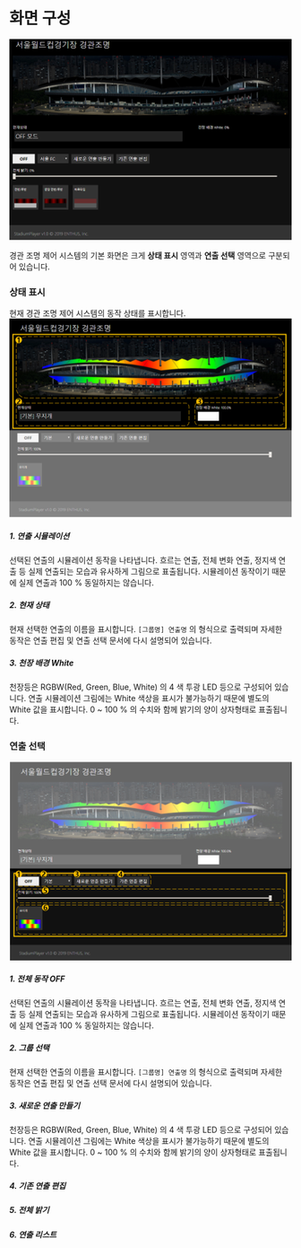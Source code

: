 # 화면 구성
![기본 화면 예시](image/set/연출예시-1.png)

경관 조명 제어 시스템의 기본 화면은 크게 **상태 표시** 영역과 **연출 선택** 영역으로 구분되어 있습니다.

### 상태 표시
현재 경관 조명 제어 시스템의 동작 상태를 표시합니다.
![상태 표시 예시](image/main/메인화면상태표시.png)

##### 1. 연출 시뮬레이션
선택된 연출의 시뮬레이션 동작을 나타냅니다.
흐르는 연출, 전체 변화 연출, 정지색 연출 등 실제 연출되는 모습과 유사하게 그림으로 표출됩니다.
시뮬레이션 동작이기 때문에 실제 연출과 100 % 동일하지는 않습니다.

##### 2. 현재 상태
현재 선택한 연출의 이름을 표시합니다.
`[그룹명] 연출명` 의 형식으로 출력되며 자세한 동작은 연출 편집 및 연출 선택 문서에 다시 설명되어 있습니다.

##### 3. 천장 배경 White
천장등은 RGBW(Red, Green, Blue, White) 의 4 색 투광 LED 등으로 구성되어 있습니다.
연출 시뮬레이션 그림에는 White 색상을 표시가 불가능하기 때문에 별도의 White 값을 표시합니다.
0 ~ 100 % 의 수치와 함께 밝기의 양이 상자형태로 표출됩니다.

### 연출 선택
![상태 표시 예시](image/main/메인화면설정.png)

##### 1. 전체 동작 OFF
선택된 연출의 시뮬레이션 동작을 나타냅니다.
흐르는 연출, 전체 변화 연출, 정지색 연출 등 실제 연출되는 모습과 유사하게 그림으로 표출됩니다.
시뮬레이션 동작이기 때문에 실제 연출과 100 % 동일하지는 않습니다.

##### 2. 그룹 선택
현재 선택한 연출의 이름을 표시합니다.
`[그룹명] 연출명` 의 형식으로 출력되며 자세한 동작은 연출 편집 및 연출 선택 문서에 다시 설명되어 있습니다.

##### 3. 새로운 연출 만들기
천장등은 RGBW(Red, Green, Blue, White) 의 4 색 투광 LED 등으로 구성되어 있습니다.
연출 시뮬레이션 그림에는 White 색상을 표시가 불가능하기 때문에 별도의 White 값을 표시합니다.
0 ~ 100 % 의 수치와 함께 밝기의 양이 상자형태로 표출됩니다.

##### 4. 기존 연출 편집

##### 5. 전체 밝기

##### 6. 연출 리스트
